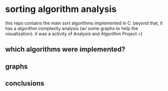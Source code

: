 # sorting algorithm analysis
this repo contains the main sort algorithms implemented in C.
beyond that, it has a algorithm complexity analysis (w/ some graphs to help the visualization).
it was a activity of Analysis and Algorithm Project =)

## which algorithms were implemented?

## graphs

## conclusions
